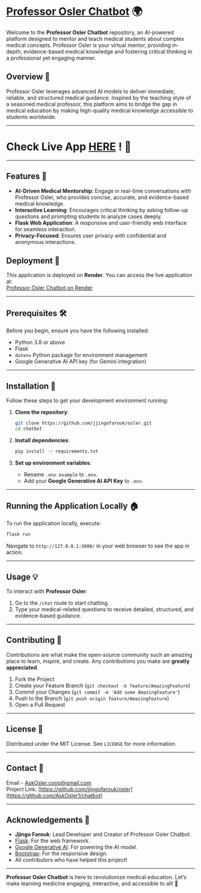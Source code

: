 # [Professor Osler Chatbot](https://AskOsler-chatbot.onrender.com) 🌍

Welcome to the **Professor Osler Chatbot** repository, an AI-powered platform designed to mentor and teach medical students about complex medical concepts. Professor Osler is your virtual mentor, providing in-depth, evidence-based medical knowledge and fostering critical thinking in a professional yet engaging manner.

## Overview 📄

Professor Osler leverages advanced AI models to deliver immediate, reliable, and structured medical guidance. Inspired by the teaching style of a seasoned medical professor, this platform aims to bridge the gap in medical education by making high-quality medical knowledge accessible to students worldwide.

---

# Check Live App [HERE](https://AskOsler-chatbot.onrender.com) ! 🚀

---

## Features 🌟

- **AI-Driven Medical Mentorship**: Engage in real-time conversations with Professor Osler, who provides concise, accurate, and evidence-based medical knowledge.
- **Interactive Learning**: Encourages critical thinking by asking follow-up questions and prompting students to analyze cases deeply.
- **Flask Web Application**: A responsive and user-friendly web interface for seamless interaction.
- **Privacy-Focused**: Ensures user privacy with confidential and anonymous interactions.

## Deployment 🚀

This application is deployed on **Render**. You can access the live application at:  
[Professor Osler Chatbot on Render](https://AskOsler-chatbot.onrender.com)

---

## Prerequisites 🛠️

Before you begin, ensure you have the following installed:
- Python 3.8 or above
- Flask
- `dotenv` Python package for environment management
- Google Generative AI API key (for Gemini integration)

---

## Installation 🔧

Follow these steps to get your development environment running:

1. **Clone the repository**:
    ```bash
    git clone https://github.com/jjingofarouk/osler.git
    cd chatbot
    ```

2. **Install dependencies**:
    ```bash
    pip install -r requirements.txt
    ```

3. **Set up environment variables**:
    - Rename `.env.example` to `.env`.
    - Add your **Google Generative AI API Key** to `.env`.

---

## Running the Application Locally 🏠

To run the application locally, execute:

```bash
flask run
```

Navigate to `http://127.0.0.1:5000/` in your web browser to see the app in action.

---

## Usage 💡

To interact with **Professor Osler**:
1. Go to the `/chat` route to start chatting.
2. Type your medical-related questions to receive detailed, structured, and evidence-based guidance.

---

## Contributing 🤝

Contributions are what make the open-source community such an amazing place to learn, inspire, and create. Any contributions you make are **greatly appreciated**.

1. Fork the Project
2. Create your Feature Branch (`git checkout -b feature/AmazingFeature`)
3. Commit your Changes (`git commit -m 'Add some AmazingFeature'`)
4. Push to the Branch (`git push origin feature/AmazingFeature`)
5. Open a Pull Request

---

## License 📜

Distributed under the MIT License. See `LICENSE` for more information.

---

## Contact 📧

Email - AskOsler.coop@gmail.com  
Project Link: [https://github.com/jjingofarouk/osler](https://github.com/AskOsler1/chatbot)

---

## Acknowledgements 🎉

- **Jjingo Farouk**: Lead Developer and Creator of Professor Osler Chatbot.
- [Flask](https://flask.palletsprojects.com/): For the web framework.
- [Google Generative AI](https://ai.google/): For powering the AI model.
- [Bootstrap](https://getbootstrap.com/): For the responsive design.
- All contributors who have helped this project!

---

**Professor Osler Chatbot** is here to revolutionize medical education. Let’s make learning medicine engaging, interactive, and accessible to all! 🚀